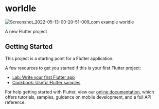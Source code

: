 # worldle
![Screenshot_2022-05-13-00-20-51-009_com example worldle](https://user-images.githubusercontent.com/64940244/168148464-2aab75f9-fe53-4c2e-9877-4297e802d0cc.jpg)

A new Flutter project


## Getting Started

This project is a starting point for a Flutter application.

A few resources to get you started if this is your first Flutter project:

- [Lab: Write your first Flutter app](https://flutter.dev/docs/get-started/codelab)
- [Cookbook: Useful Flutter samples](https://flutter.dev/docs/cookbook)

For help getting started with Flutter, view our
[online documentation](https://flutter.dev/docs), which offers tutorials,
samples, guidance on mobile development, and a full API reference.

